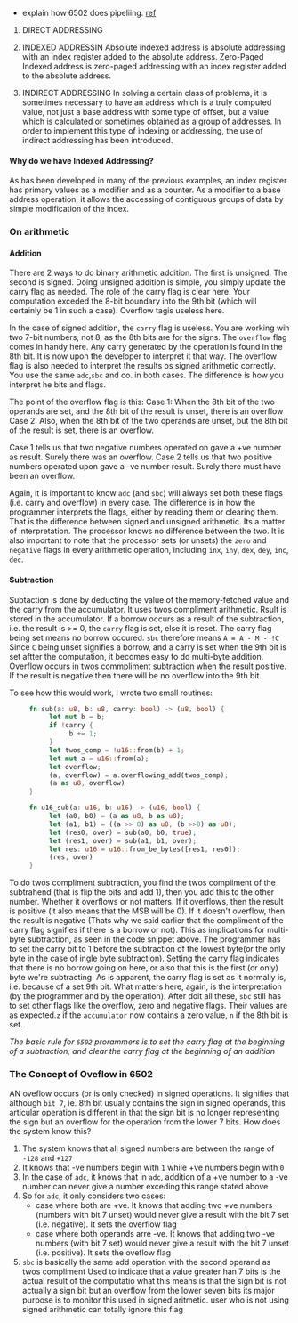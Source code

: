 - explain how 6502 does pipeliing. [ref](http://users.telenet.be/kim1-6502/6502/proman.html)

1. DIRECT ADDRESSING
    
2. 
    INDEXED ADDRESSIN
     Absolute indexed address is absolute addressing with an index
     register added to the absolute address. 
     Zero-Paged Indexed address is zero-paged addressing with an index
     register added to the absolute address. 
3.  INDIRECT ADDRESSING
          In solving a certain class of problems, it is sometimes necessary
     to have an address which is a truly computed value, not just a base
     address with some type of offset, but a value which is calculated or
     sometimes obtained as a group of addresses.  In order to implement
     this type of indexing or addressing, the use of indirect addressing
     has been introduced.

#### __Why do we have Indexed Addressing?__  
As has been developed in many of the previous examples, an index register has primary values as a modifier and as a counter.  As a modifier to a base address operation, it allows the accessing of contiguous groups of data by simple modification of the index.


### On arithmetic

#### Addition
There are 2 ways to do binary arithmetic addition. The first is unsigned. The second is signed. 
Doing unsigned addition is simple, you simply update the carry flag as needed. The role of the carry flag is clear here. Your computation exceded the 8-bit boundary into the 9th bit (which will certainly be 1 in such a case). Overflow tagis useless here.

In the case of signed addition, the `carry` flag is useless. You are working wih two 7-bit numbers, not 8, as the 8th bits are for the signs. The `overflow` flag comes in handy here. Any carry generated by the operation is found in the 8th bit. It is now upon the developer to interpret it that way. The overflow flag is also needed to interpret the results os signed arithmetic correctly. You use the same `adc`,`sbc` and co. in both cases. The difference is how you interpret he bits and flags.

The point of the overflow flag is this:
Case 1: When the 8th bit of the two operands are set, and the 8th bit of the result is unset, there is an overflow
Case 2: Also, when the 8th bit of the two operands are unset, but the 8th bit of the result is set, there is an overflow.

Case 1 tells us that two negative numbers operated on gave a +ve number as result. Surely there was an overflow.
Case 2 tells us that two positive numbers operated upon gave a -ve number result. Surely there must have been an overflow.

Again, it is important to know `adc` (and `sbc`) will always set both these flags (i.e. carry and overflow) in every case. The difference is in how the programmer interprets the flags, either by reading them or clearing them. That is the difference between signed and unsigned arithmetic. Its a matter of interpretation. The processor knows no difference between the two. It is also important to note that the processor sets (or unsets) the `zero` and `negative` flags in every arithmetic operation, including `inx`, `iny`, `dex`, `dey`, `inc`, `dec`.

#### Subtraction
Subtaction is done by deducting the value of the memory-fetched value and the carry from the accumulator. It uses twos compliment arithmetic. Rsult is stored in the accumulator. If a borrow occurs as a result of the subtraction, i.e. the result is >= 0, the `carry` flag is set, else it is reset. The carry flag being set means no borrow occured. 
`sbc` therefore means `A = A - M - !C`
Since `C` being unset signifies a borrow, and a carry is set when the 9th bit is set aftter the computation, it becomes easy to do multi-byte addition. Overflow occurs in twos commpliment subtraction when the result positive. If the result is negative then there will be no overflow into the 9th bit. 

To see how this would work, I wrote two small routines: 
```rust
     fn sub(a: u8, b: u8, carry: bool) -> (u8, bool) {
          let mut b = b;
          if !carry {
               b += 1;    
          }
          let twos_comp = !u16::from(b) + 1;
          let mut a = u16::from(a);
          let overflow;
          (a, overflow) = a.overflowing_add(twos_comp);
          (a as u8, overflow)
     }

     fn u16_sub(a: u16, b: u16) -> (u16, bool) {
          let (a0, b0) = (a as u8, b as u8);
          let (a1, b1) = ((a >> 8) as u8, (b >>8) as u8);
          let (res0, over) = sub(a0, b0, true);
          let (res1, over) = sub(a1, b1, over);
          let res: u16 = u16::from_be_bytes([res1, res0]);
          (res, over)
     }
```

To do twos compliment subtraction, you find the twos compliment of the subtrahend (that is flip the bits and add 1), then you add this to the other number. Whether it overflows or not matters. If it overflows, then the result is positive (it also means that the MSB will be 0). If it doesn't overflow, then the result is negative (Thats why we said earlier that the compliment of the carry flag signifies if there is a borrow or not). This as implications for multi-byte subtraction, as seen in the code snippet above. The programmer has to set the carry bit to 1 before the subtraction of the lowest byte(or the only byte in the case of ingle byte subtraction). Setting the carry flag indicates that there is no borrow going on here, or also that this is the first (or only) byte we're subtracting. As is apparent, the carry flag is set as it normally is, i.e. because of a set 9th bit. What matters here, again, is the interpretation (by the programmer and by the operation).
After doit all these, `sbc` still has to set other flags like the overflow, zero and negative flags. Their values are as expected.`z` if the `accumulator` now contains a zero value, `n` if the 8th bit is set.


_The basic rule for `6502` prorammers is to set the carry flag at the beginning of a subtraction, and clear the carry flag at the beginning of an addition_




### The Concept of Oveflow in 6502
AN oveflow occurs (or is only checked) in signed operations. It signifies that although `bit 7`, ie. 8th bit usually contains the sign in signed operands, this articular operation is different in that the sign bit is no longer representing the sign but an overflow for the operation from the lower 7 bits.
How does the system know this?
1. The system knows that all signed numbers are between the range of `-128` and `+127`
2. It knows that -ve numbers begin with `1` while +ve numbers begin with `0`
3. In the case of `adc`, it knows that in `adc`, addition of a +ve number to a -ve number can never give a number exceding this range stated above
4. So for `adc`, it only considers two cases: 
     - case where both are +ve. It knows that adding two +ve numbers (numbers with bit 7 unset) would never give a result with the bit 7 set (i.e. negative). It sets the overflow flag 
     - case where both operands arre -ve. It knows that adding two -ve numbers (with bit 7 set) would never give a result with the bit 7 unset (i.e. positive). It sets the oveflow flag
5. `sbc` is basically the same add operation with the second operand as twos compliment
Used to indicate that a value greater han 7 bits is the actual result of the computatio what this means is that the sign bit is not actually a sign bit but an overflow from the lower seven bits its major purpose is to monitor this used in signed aritmetic. user who is not using signed arithmetic  can totally ignore this flag